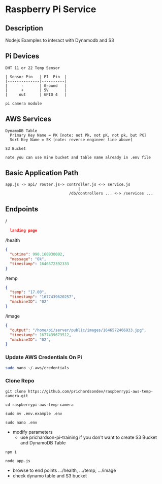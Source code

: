 # Raspberry Pi Service

  ## Description
  Nodejs Examples to interact with Dynamodb and S3

  ## Pi Devices
  ```
  DHT 11 or 22 Temp Sensor

  | Sensor Pin   | PI  Pin  |
  |--------------|----------|
  |      -       | Ground   |
  |      +       | 5V       |
  |     out      | GPIO 4   |

  pi camera module
  ```
  ## AWS Services
  ```
  DynamoDB Table
    Primary Key Name = PK [note: not Pk, not pK, not pk, but PK]
    Sort Key Name = SK [note: reverse engineer line above]

  S3 Bucket

  note you can use mine bucket and table name already in .env file
  ```
  ## Basic Application Path
  ```
  app.js -> api/ router.js-> controller.js <-> service.js
                                  | 
                              /db/controllers ... <-> /services ...
  ```

## Endpoints
/
```json
  landing page
```

/health
  ```json
  {
    "uptime": 990.160930002,
    "message": "Ok",
    "timestamp": 1646572392333
  }
  ```
/temp
  ```json
  {
    "temp": "17.00",
    "timestamp": "1677439620257",
    "machineID": "02"
  }
```
/image
  ```json
  {
    "output": "/home/pi/server/public/images/1646572466933.jpg",
    "timestamp": 1677439673512,
    "machineID": "02",
  }
  ```

### Update AWS Credentials On Pi
```bash
sudo nano ~/.aws/credentials
```

### Clone Repo
``` shell
git clone https://github.com/prichardsondev/raspberrypi-aws-temp-camera.git
```

``` shell
cd raspberrypi-aws-temp-camera
```

``` shell
sudo mv .env.example .env
```

``` shell
sudo nano .env
```

- modify parameters
  - use prichardson-pi-training if you don't want to create S3 Bucket and DynamoDB Table


``` shell
npm i
```

``` shell
node app.js
```

  - browse to end points .../health, .../temp, .../image
  - check dynamo table and S3 bucket